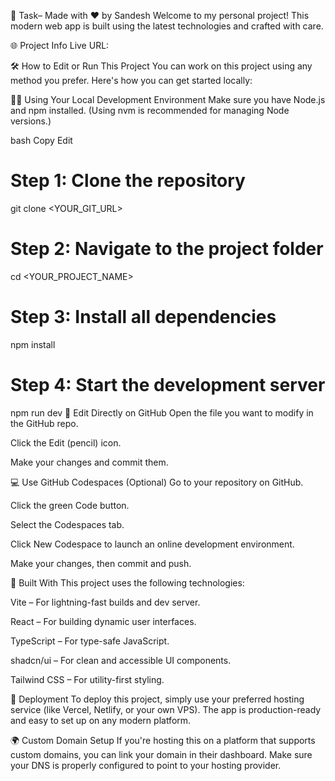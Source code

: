 💼 Task– Made with ❤️ by Sandesh
Welcome to my personal project! This modern web app is built using the latest technologies and crafted with care.

🌐 Project Info
Live URL: 

🛠 How to Edit or Run This Project
You can work on this project using any method you prefer. Here's how you can get started locally:

🧑‍💻 Using Your Local Development Environment
Make sure you have Node.js and npm installed. (Using nvm is recommended for managing Node versions.)

bash
Copy
Edit
# Step 1: Clone the repository
git clone <YOUR_GIT_URL>

# Step 2: Navigate to the project folder
cd <YOUR_PROJECT_NAME>

# Step 3: Install all dependencies
npm install

# Step 4: Start the development server
npm run dev
📝 Edit Directly on GitHub
Open the file you want to modify in the GitHub repo.

Click the Edit (pencil) icon.

Make your changes and commit them.

💻 Use GitHub Codespaces (Optional)
Go to your repository on GitHub.

Click the green Code button.

Select the Codespaces tab.

Click New Codespace to launch an online development environment.

Make your changes, then commit and push.

🧱 Built With
This project uses the following technologies:

Vite – For lightning-fast builds and dev server.

React – For building dynamic user interfaces.

TypeScript – For type-safe JavaScript.

shadcn/ui – For clean and accessible UI components.

Tailwind CSS – For utility-first styling.

🚀 Deployment
To deploy this project, simply use your preferred hosting service (like Vercel, Netlify, or your own VPS). The app is production-ready and easy to set up on any modern platform.

🌍 Custom Domain Setup
If you're hosting this on a platform that supports custom domains, you can link your domain in their dashboard. Make sure your DNS is properly configured to point to your hosting provider.

